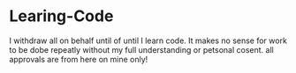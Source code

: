 # Learing-Code
I withdraw all on behalf until of until I learn code. It makes no sense for work to be dobe repeatly without my full understanding or petsonal cosent. all approvals are from here on mine only!
